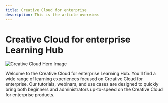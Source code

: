 ```yaml
---
title: Creative Cloud for enterprise
description: This is the article overview.
---
```


# Creative Cloud for enterprise Learning Hub

![Creative Cloud Hero Image](assets/hero_cce.jpg)

Welcome to the Creative Cloud for enterprise Learning Hub. You'll find a wide range of learning experiences focused on Creative Cloud for enterprise. Our tutorials, webinars, and use cases are designed to quickly bring both beginners and administrators up-to-speed on the Creative Cloud for enterprise products.

<!--
This is the landing page of the user guide. It should be the first list item in the TOC.md file.

See other user landing pages to get ideas.
-->
